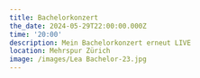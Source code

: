 ```yaml
---
title: Bachelorkonzert
the_date: 2024-05-29T22:00:00.000Z
time: '20:00'
description: Mein Bachelorkonzert erneut LIVE
location: Mehrspur Zürich
image: /images/Lea Bachelor-23.jpg
---
```


